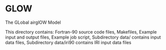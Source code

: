 # GLOW
The GLobal airglOW Model

This directory contains:
   Fortran-90 source code files,
   Makefiles,
   Example input and output files,
   Example job script,
   Subdirectory data/ contains input data files,
   Subdirectory data/iri90 contains IRI input data files
